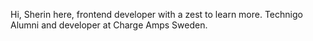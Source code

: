 Hi, Sherin here, frontend developer with a zest to learn more. Technigo Alumni and developer at Charge Amps Sweden.


<!---
Sherin-Susan-Thomas/Sherin-Susan-Thomas is a ✨ special ✨ repository because its `README.md` (this file) appears on your GitHub profile.
You can click the Preview link to take a look at your changes.
--->
